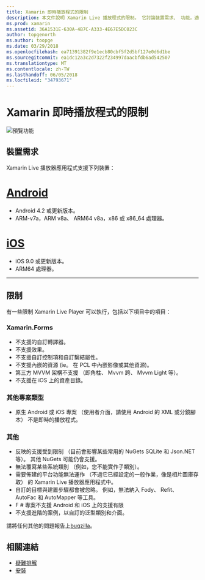 ```yaml
---
title: Xamarin 即時播放程式的限制
description: 本文件說明 Xamarin Live 播放程式的限制。 它討論裝置需求、 功能，適用於專案類型，且其他的其他主題。
ms.prod: xamarin
ms.assetid: 36A1531E-630A-4B7C-A333-4E67E5DC023C
author: topgenorth
ms.author: toopge
ms.date: 03/29/2018
ms.openlocfilehash: ea71391382f9e1ecb80cbf5f2d5bf127e0d6d1be
ms.sourcegitcommit: ea1dc12a3c2d7322f234997daacbfdb6ad542507
ms.translationtype: MT
ms.contentlocale: zh-TW
ms.lasthandoff: 06/05/2018
ms.locfileid: "34793671"
---
```

# <a name="limitations-of-xamarin-live-player"></a>Xamarin 即時播放程式的限制

![預覽功能](~/media/shared/preview.png)

## <a name="device-requirements"></a>裝置需求
Xamarin Live 播放器應用程式支援下列裝置：

# <a name="androidtabandroid"></a>[Android](#tab/android)

- Android 4.2 或更新版本。
- ARM-v7a，ARM v8a、 ARM64 v8a，x86 或 x86_64 處理器。

# <a name="iostabios"></a>[iOS](#tab/ios)

- iOS 9.0 或更新版本。
- ARM64 處理器。

-----

## <a name="limitations"></a>限制

有一些限制 Xamarin Live Player 可以執行，包括以下項目中的項目：

### <a name="xamarinforms"></a>Xamarin.Forms

- 不支援的自訂轉譯器。
- 不支援效果。
- 不支援自訂控制項和自訂繫結屬性。
- 不支援內嵌的資源 (ie。 在 PCL 中內嵌影像或其他資源)。
- 第三方 MVVM 架構不支援 （即角柱、 Mvvm 跨、 Mvvm Light 等）。
- 不支援在 iOS 上的資產目錄。

### <a name="other-project-types"></a>其他專案類型

- 原生 Android 或 iOS 專案 （使用者介面，請使用 Android 的 XML 或分鏡腳本） 不是即時的播放程式。

### <a name="misc"></a>其他

- 反映的支援受到限制 （目前會影響某些常用的 NuGets SQLite 和 Json.NET 等）。 其他 NuGets 可能仍會支援。
- 無法覆寫某些系統類別 （例如，您不能實作子類別）。
- 需要佈建的平台功能無法運作 （不過它已經設定的一般作業，像是相片圖庫存取） 的 Xamarin Live 播放器應用程式中。
- 自訂的目標與建置步驟都會被忽略。 例如，無法納入 Fody、 Refit、 AutoFac 和 AutoMapper 等工具。
- F # 專案不支援 Android 和 iOS 上的支援有限
- 不支援進階的案例，以自訂的泛型類別和介面。

請將任何其他的問題報告上[bugzilla](https://aka.ms/live-player-report-issue)。

## <a name="related-links"></a>相關連結

- [疑難排解](~/tools/live-player/troubleshooting.md)
- [安裝](~/tools/live-player/install.md)
